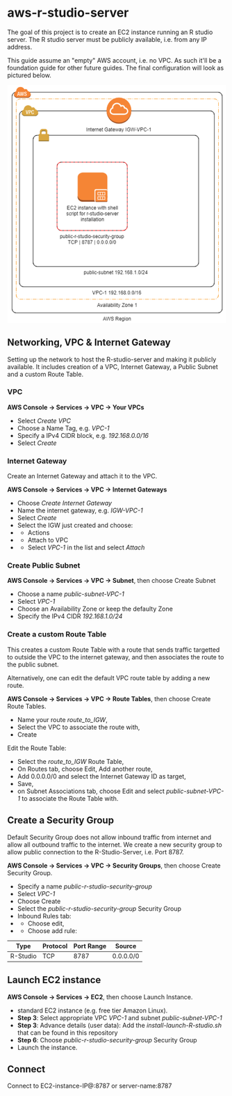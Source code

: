# aws-r-studio-server
The goal of this project is to create an EC2 instance running an R studio server. The R studio server must be publicly available, i.e. from any IP address.

This guide assume an "empty" AWS account, i.e. no VPC. As such it'll be a foundation guide for other future guides. The final configuration will look as pictured below.

![](r-studio-server-EC2.png)


## Networking, VPC & Internet Gateway
Setting up the network to host the R-studio-server and making it publicly available. It includes creation of a VPC, Internet Gateway, a Public Subnet and a custom Route Table.
### VPC
**AWS Console -> Services -> VPC -> Your VPCs**
* Select *Create VPC*
* Choose a Name Tag, e.g. *VPC-1*
* Specify a IPv4 CIDR block, e.g. *192.168.0.0/16*
* Select *Create*


### Internet Gateway
Create an Internet Gateway and attach it to the VPC.

**AWS Console -> Services -> VPC -> Internet Gateways**
* Choose *Create Internet Gateway*
* Name the internet gateway, e.g. *IGW-VPC-1*
* Select *Create*
* Select the IGW just created and choose:
* * Actions
* * Attach to VPC
* * Select *VPC-1* in the list and select *Attach*


### Create Public Subnet
**AWS Console -> Services -> VPC -> Subnet**, then choose Create Subnet
* Choose a name *public-subnet-VPC-1*
* Select *VPC-1*
* Choose an Availability Zone or keep the defaulty Zone
* Specify the IPv4 CIDR *192.168.1.0/24*


### Create a custom Route Table
This creates a custom Route Table with a route that sends traffic targetted to outside the VPC to the internet gateway, and then associates the route to the public subnet.

Alternatively, one can edit the default VPC route table by adding a new route.

**AWS Console -> Services -> VPC -> Route Tables**, then choose Create Route Tables.
* Name your route *route_to_IGW*,
* Select the VPC to associate the route with,
* Create

Edit the Route Table:
* Select the *route_to_IGW* Route Table,
* On Routes tab, choose Edit, Add another route,
* Add 0.0.0.0/0 and select the Internet Gateway ID as target,
* Save,
* on Subnet Associations tab, choose Edit and select *public-subnet-VPC-1* to associate the Route Table with.


## Create a Security Group
Default Security Group does not allow inbound traffic from internet and allow all outbound traffic to the internet.
We create a new security group to allow public connection to the R-Studio-Server, i.e. Port 8787.

**AWS Console -> Services -> VPC -> Security Groups**, then choose Create Security Group.
* Specify a name *public-r-studio-security-group*
* Select *VPC-1*
* Choose Create
* Select the *public-r-studio-security-group* Security Group
* Inbound Rules tab:
* * Choose edit,
* * Choose add rule:

|Type  |Protocol  |Port Range|Source|
|------|----------|----------|-------|
|R-Studio   |TCP     |8787|0.0.0.0/0|


## Launch EC2 instance
**AWS Console -> Services -> EC2**, then choose Launch Instance.
- standard EC2 instance (e.g. free tier Amazon Linux).
- **Step 3**: Select appropriate VPC *VPC-1* and subnet *public-subnet-VPC-1*
- **Step 3**: Advance details (user data): Add the *install-launch-R-studio.sh* that can be found in this repository
- **Step 6**: Choose *public-r-studio-security-group* Security Group
- Launch the instance.


## Connect
Connect to EC2-instance-IP@:8787 or server-name:8787
